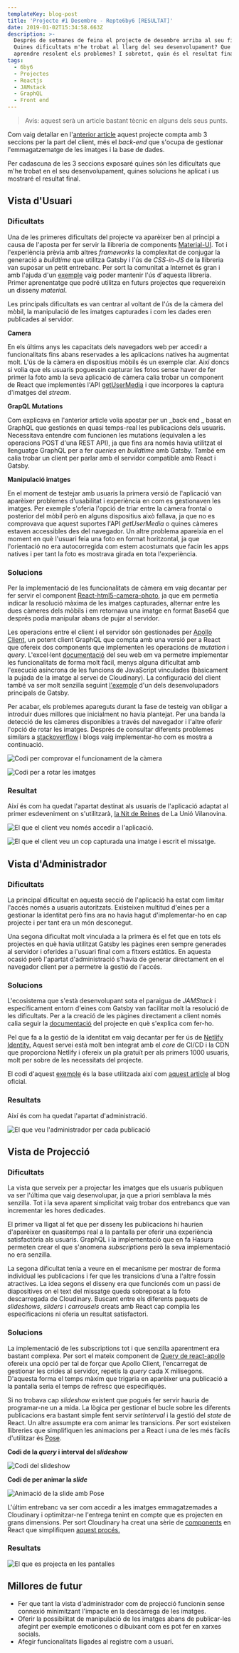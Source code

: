 ```yaml
---
templateKey: blog-post
title: 'Projecte #1 Desembre - Repte6by6 [RESULTAT]'
date: 2019-01-02T15:34:58.663Z
description: >-
  Després de setmanes de feina el projecte de desembre arriba al seu final.
  Quines dificultats m'he trobat al llarg del seu desenvolupament? Que he pogut
  aprendre resolent els problemes? I sobretot, quin és el resultat final?
tags:
  - 6by6
  - Projectes
  - Reactjs
  - JAMstack
  - GraphQL
  - Front end
---
```

> Avís: aquest serà un article bastant tècnic en alguns dels seus punts.

Com vaig detallar en l'[anterior article](/blog/2018-12-12-projecte-1-desembre-repte6by6/) aquest projecte compta amb 3 seccions per la part del client, més el _back-end_ que s'ocupa de gestionar l'emmagatzematge de les imatges i la base de dades.

Per cadascuna de les 3 seccions exposaré quines són les dificultats que m'he trobat en el seu desenvolupament, quines solucions he aplicat i us mostraré el resultat final.

## Vista d'Usuari

### Dificultats

Una de les primeres dificultats del projecte va aparèixer ben al principi a causa de l'aposta per fer servir la llibreria de components [Material-UI](https://material-ui.com/). Tot i l'experiència prèvia amb altres _frameworks_ la complexitat de conjugar la generació a _buildtime_ que utilitza Gatsby i l'ús de _CSS-in-JS_ de la llibreria van suposar un petit entrebanc. Per sort la comunitat a Internet és gran i amb l'ajuda d'un [exemple](https://github.com/mui-org/material-ui/tree/master/examples/gatsby) vaig poder mantenir l'ús d'aquesta llibreria. Primer aprenentatge que podré utilitza en futurs projectes que requereixin un disseny _material_.

Les principals dificultats es van centrar al voltant de l'ús de la càmera del mòbil, la manipulació de les imatges capturades i com les dades eren publicades al servidor.

**Camera**

En els últims anys les capacitats dels navegadors web per accedir a funcionalitats fins abans reservades a les aplicacions natives ha augmentat molt. L'ús de la càmera en dispositius mòbils és un exemple clar. Així doncs si volia que els usuaris poguessin capturar les fotos sense haver de fer primer la foto amb la seva aplicació de càmera calia trobar un component de React que implementès l'API [getUserMedia](https://developer.mozilla.org/en-US/docs/Web/API/MediaDevices/getUserMedia) i que incorpores la captura d'imatges del _stream_.

**GrapQL Mutations**

Com explicava en l'anterior article volia apostar per un _back end _ basat en GraphQL que gestionés en quasi temps-real les publicacions dels usuaris. Necessitava entendre com funcionen les mutations (equivalen a les operacions POST d'una REST API), ja que fins ara només havia utilitzat el llenguatge GraphQL per a fer _queries_ en _buildtime_ amb Gatsby. També em calia trobar un client per parlar amb el servidor compatible amb React i Gatsby.

**Manipulació imatges**

En el moment de testejar amb usuaris la primera versió de l'aplicació van aparèixer problemes d'usabilitat i experiència en com es gestionaven les imatges. Per exemple s'oferia l'opció de triar entre la càmera frontal o posterior del mòbil però en alguns dispositius això fallava, ja que no es comprovava que aquest suportes l'API _getUserMedia_ o quines càmeres estaven accessibles des del navegador. Un altre problema apareixia en el moment en què l'usuari feia una foto en format horitzontal, ja que l'orientació no era autocorregida com estem acostumats que facin les apps natives i per tant la foto es mostrava girada en tota l'experiència.

### Solucions

Per la implementació de les funcionalitats de càmera em vaig decantar per fer servir el component [React-html5-camera-photo](https://www.npmjs.com/package/react-html5-camera-photo), ja que em permetia indicar la resolució màxima de les imatges capturades, alternar entre les dues càmeres dels mòbils i em retornava una imatge en format Base64 que després podia manipular abans de pujar al servidor.

Les operacions entre el client i el servidor són gestionades per [Apollo Client,](https://www.apollographql.com/docs/react/) un potent client GraphQL que compta amb una versió per a React que ofereix dos components que implementen les operacions de _mutation_ i _query_. L'excel·lent [documentació](https://www.apollographql.com/docs/react/api/react-apollo.html) del seu web em va permetre implementar les funcionalitats de forma molt fàcil, menys alguna dificultat amb l'execució asíncrona de les funcions de JavaScript vinculades (bàsicament la pujada de la imatge al servei de Cloudinary). La configuració del client també va ser molt senzilla seguint [l'exemple](https://github.com/jlengstorf/gatsby-with-apollo) d'un dels desenvolupadors principals de Gatsby.

Per acabar, els problemes apareguts durant la fase de testeig van obligar a introduir dues millores que inicialment no havia plantejat. Per una banda la detecció de les càmeres disponibles a través del navegador i l'altre oferir l'opció de rotar les imatges. Després de consultar diferents problemes similars a [stackoverflow](https://stackoverflow.com/) i blogs vaig implementar-ho com es mostra a continuació.

![Codi per comprovar el funcionament de la càmera](/img/getusermedia.png "Testing")

![Codi per a rotar les imatges](/img/rotateimage.png)

### Resultat

Així és com ha quedat l'apartat destinat als usuaris de l'aplicació adaptat al primer esdeveniment on s'utilitzarà, [la Nit de Reines](https://www.facebook.com/events/739878189741702/) de La Unió Vilanovina.

![El que el client veu només accedir a l'aplicació.](/img/6by6december_client_empty.png)

![El que el client veu un cop capturada una imatge i escrit el missatge.](/img/6by6december_client_full.png)

## Vista d'Administrador

### Dificultats

La principal dificultat en aquesta secció de l'aplicació ha estat com limitar l'accés només a usuaris autoritzats. Existeixen multitud d'eines per a gestionar la identitat però fins ara no havia hagut d'implementar-ho en cap projecte i per tant era un món desconegut. 

Una segona dificultat molt vinculada a la primera és el fet que en tots els projectes en què havia utilitzat Gatsby les pàgines eren sempre generades al servidor i oferides a l'usuari final com a fitxers estàtics. En aquesta ocasió però l'apartat d'administració s'havia de generar directament en el navegador client per a permetre la gestió de l'accés.

### Solucions

L'ecosistema que s'està desenvolupant sota el paraigua de _JAMStack_ i específicament entorn d'eines com Gatsby van facilitar molt la resolució de les dificultats. Per a la creació de les pàgines directament a client només calia seguir la [documentació](https://www.gatsbyjs.org/docs/authentication-tutorial/#creating-client-only-routes) del projecte en què s'explica com fer-ho. 

Pel que fa a la gestió de la identitat em vaig decantar per fer ús de [Netlify Identity.](https://www.netlify.com/docs/identity/) Aquest servei està molt ben integrat amb el _core_ de CI/CD i la CDN que proporciona Netlify i ofereix un pla gratuït per als primers 1000 usuaris, molt per sobre de les necessitats del projecte. 

El codi d'aquest [exemple](https://github.com/sw-yx/jamstack-hackathon-starter) és la base utilitzada així com [aquest article](https://www.gatsbyjs.org/blog/2018-12-17-turning-the-static-dynamic/) al blog oficial.

### Resultats

Així és com ha quedat l'apartat d'administració.

![El que veu l'administrador per cada publicació](/img/6by6december_admin.png)

## Vista de Projecció

### Dificultats

La vista que serveix per a projectar les imatges que els usuaris publiquen va ser l'última que vaig desenvolupar, ja que a priori semblava la més senzilla. Tot i la seva aparent simplicitat vaig trobar dos entrebancs que van incrementar les hores dedicades. 

El primer va lligat al fet que per disseny les publicacions hi haurien d'aparèixer en quasitemps real a la pantalla per oferir una experiència satisfactòria als usuaris. GraphQL i la implementació que en fa Hasura permeten crear el que s'anomena _subscriptions_ però la seva implementació no era senzilla.

La segona dificultat tenia a veure en el mecanisme per mostrar de forma individual les publicacions i fer que les transicions d'una a l'altre fossin atractives. La idea segons el disseny era que funcionés com un passi de diapositives on el text del missatge queda sobreposat a la foto descarregada de Cloudinary. Buscant entre els diferents paquets de _slideshows_, _sliders_ i _carrousels_ creats amb React cap complia les especificacions ni oferia un resultat satisfactori.

### Solucions

La implementació de les subscriptions tot i que senzilla aparentment era bastant complexa. Per sort el mateix component de [Query de react-apollo](https://www.apollographql.com/docs/react/essentials/queries.html#refetching) ofereix una opció per tal de forçar que Apollo Client, l'encarregat de gestionar les crides al servidor, repetís la _query_ cada X milisegons. D'aquesta forma el temps màxim que trigaria en aparèixer una publicació a la pantalla seria el temps de refresc que especifiqués.

Si no trobava cap _slideshow_ existent que pogués fer servir hauria de programar-ne un a mida. La lògica per gestionar el bucle sobre les diferents publicacions era bastant simple fent servir _setInterval_ i la gestió del _state_ de React. Un altre assumpte era com animar les transicions. Per sort existeixen llibreries que simplifiquen les animacions per a React i una de les més fàcils d'utilitzar és [Pose](https://popmotion.io/pose/).

**Codi de la _query_ i interval del _slideshow_**

![Codi del slideshow](/img/slideshow.png)

**Codi de per animar la _slide_**

![Animació de la slide amb Pose](/img/animatedslide.png)

L'últim entrebanc va ser com accedir a les imatges emmagatzemades a Cloudinary i optimitzar-ne l'entrega tenint en compte que es projecten en grans dimensions. Per sort Cloudinary ha creat una sèrie de [components](https://github.com/cloudinary/cloudinary-react) en React que simplifiquen [aquest procés.](https://cloudinary.com/documentation/react_image_manipulation)

### Resultats

![El que es projecta en les pantalles](/img/6by6december_presenter.png)

## Millores de futur

* Fer que tant la vista d'administrador com de projecció funcionin sense connexió minimitzant l'impacte en la descàrrega de les imatges.
* Oferir la possibilitat de manipulació de les imatges abans de publicar-les afegint per exemple emoticones o dibuixant com es pot fer en xarxes socials.
* Afegir funcionalitats lligades al registre com a usuari.
